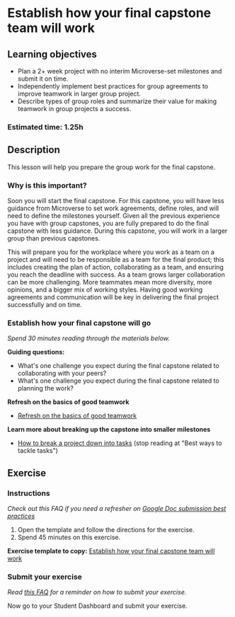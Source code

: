 # Establish how your final capstone team will work

## Learning objectives

- Plan a 2+ week project with no interim Microverse-set milestones and submit it on time.
- Independently implement best practices for group agreements to improve teamwork in larger group project.
- Describe types of group roles and summarize their value for making teamwork in group projects a success.

### **Estimated time**: 1.25h

## Description

This lesson will help you prepare the group work for the final capstone.

### Why is this important?

Soon you will start the final capstone. For this capstone, you will have less guidance from Microverse to set work agreements, define roles, and will need to define the milestones yourself. Given all the previous experience you have with group capstones, you are fully prepared to do the final capstone with less guidance. During this capstone, you will work in a larger group than previous capstones.

This will prepare you for the workplace where you work as a team on a project and will need to be responsible as a team for the final product; this includes creating the plan of action, collaborating as a team, and ensuring you reach the deadline with success. As a team grows larger collaboration can be more challenging. More teammates mean more diversity, more opinions, and a bigger mix of working styles. Having good working agreements and communication will be key in delivering the final project successfully and on time.

### Establish how your final capstone will go

_Spend 30 minutes reading through the materials below._

**Guiding questions:**

- What's one challenge you expect during the final capstone related to collaborating with your peers?
- What's one challenge you expect during the final capstone related to planning the work?

**Refresh on the basics of good teamwork**

- [Refresh on the basics of good teamwork](https://github.com/matovu-farid/curriculum-professional-skills/blob/main/soft-skills/refresher-on-the-basics-of-good-teamwork.md)

**Learn more about breaking up the capstone into smaller milestones**

- [How to break a project down into tasks](https://clockify.me/blog/productivity/break-project-into-tasks/) (stop reading at "Best ways to tackle tasks")

## Exercise

### Instructions

_Check out this FAQ if you need a refresher on [Google Doc submission best practices](https://microverse.zendesk.com/hc/en-us/articles/360063156813)_

1. Open the template and follow the directions for the exercise.
2. Spend 45 minutes on this exercise.

**Exercise template to copy:** [Establish how your final capstone team will work](https://docs.google.com/document/d/16mff07m0thXHnQTtKW8eW3mxUbFZsAqBA5H-c2CjJ5M/edit#)

### Submit your exercise

_Read [this FAQ](https://microverse.zendesk.com/hc/en-us/articles/360061344234) for a reminder on how to submit your exercise._

Now go to your Student Dashboard and submit your exercise.
